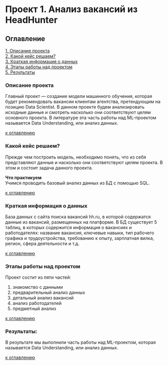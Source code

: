 # Проект 1. Анализ вакансий из HeadHunter

## Оглавление  
[1. Описание проекта](README.md#Описание-проекта)  
[2. Какой кейс решаем?](README.md#Какой-кейс-решаем)  
[3. Краткая информация о данных](README.md#Краткая-информация-о-данных)  
[4. Этапы работы над проектом](README.md#Этапы-работы-над-проектом)  
[5. Результаты](README.md#Результаты)    


### Описание проекта    

Главный проект — создание модели машинного обучения, которая будет рекомендовать вакансии клиентам агентства, претендующим на позицию Data Scientist. В данном проекте будем анализировать исходные данные и смотреть насколько они соответствуют целям основного проекта. В литературе эта часть работы над ML-проектом называется Data Understanding, или анализ данных.


[к оглавлению](README.md#Оглавление)


### Какой кейс решаем?    
Прежде чем построить модель, необходимо понять, что из себя представляют данные и насколько они соответствуют целям проекта. В этом и состоит задача данного проекта.

**Что практикуем**     
Учимся проводить базовый анализ данных из БД с помощью SQL.

[к оглавлению](README.md#Оглавление)

### Краткая информация о данных

База данных с сайта поиска вакансий hh.ru, в которой содержатся данные из вакансий, размещенных на платформе.
В БД существует 5 таблиц, в которых содержится информация о вакансиях и работодателях:
название вакансия, ключевые навыки, тип рабочего графика и трудоустройства, требованию к опыту, зарплатная вилка, регион, сфера деятельности и т.д.


[к оглавлению](README.md#Оглавление)


### Этапы работы над проектом  

Проект состит из пяти частей:

1. знакомство с данными
2. предварительный анализ данных
3. детальный анализ вакансий
4. анализ работодателей
5. предметный анализ

[к оглавлению](README.md#Оглавление)


### Результаты:  

В результате мы выполнили часть работы над ML-проектом, которая называется Data Understanding, или анализ данных.

[к оглавлению](README.md#Оглавление)




